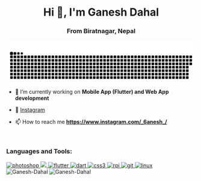 <h1 align="center">Hi 👋, I'm Ganesh Dahal</h1>
<h3 align="center">From Biratnagar, Nepal</h3>
<a href=#><img src="contributions.svg"></a>




- 🔭 I’m currently working on **Mobile App (Flutter) and Web App development**

- 👯 [Instagram](https://www.instagram.com/_6anesh_/)

- 📫 How to reach me **https://www.instagram.com/_6anesh_/**
<br>
<h3 align="left">Languages and Tools:</h3>
<p align="left">
   <a href="https://www.photoshop.com/en" target="_blank" rel="noreferrer"> <img
            src="https://img.shields.io/badge/Adobe%20Photoshop-31A8FF?style=for-the-badge&logo=Adobe%20Photoshop&logoColor=black"
            alt="photoshop" />
    </a>
  <a href="https://www.figma.com/" target="_blank" rel="noreferrer">
        <img src="https://img.shields.io/badge/Figma-F24E1E?style=for-the-badge&logo=figma&logoColor=white" />
    </a>
    <a href="http://flutter.dev/" target="_blank" rel="noreferrer"> <img
            src="https://img.shields.io/badge/Flutter-02569B?style=for-the-badge&logo=flutter&logoColor=white"
            alt="flutter" />
    </a>
      </a>
    <a href=https://dart.dev/" target="_blank" rel="noreferrer"> <img
            src="https://img.shields.io/badge/Dart-0175C2?style=for-the-badge&logo=dart&logoColor=white" alt="dart" />
    </a>
   <a href="https://www.w3schools.com/css/" target="_blank" rel="noreferrer"> <img
            src="https://img.shields.io/badge/CSS3-1572B6?style=for-the-badge&logo=css3&logoColor=white" alt="css3" />
    </a>
    <a href="https://www.raspberrypi.org/" target="_blank" rel="noreferrer"> <img
            src="https://img.shields.io/badge/Raspberry%20Pi-A22846?style=for-the-badge&logo=Raspberry%20Pi&logoColor=white"
            alt="rpi" />
    </a>
    <a href="https://git-scm.com/" target="_blank" rel="noreferrer"> <img
            src="https://img.shields.io/badge/GIT-E44C30?style=for-the-badge&logo=git&logoColor=white" alt="git" />
    </a>
     <a href="https://www.linux.org/" target="_blank" rel="noreferrer">
        <img src="https://img.shields.io/badge/Arch_Linux-1793D1?style=for-the-badge&logo=arch-linux&logoColor=white"
            alt="linux" />
    </a>
  <br>
<img src="https://github-readme-stats.vercel.app/api?username=Ganesh-Dahal&show_icons=true&theme=graywhite" alt="Ganesh-Dahal" />
<img src="https://github-readme-stats.vercel.app/api/top-langs/?username=Ganesh-Dahal&layout=compact&theme=graywhite"
    alt="Ganesh-Dahal" />
